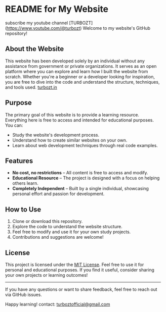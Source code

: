 # README for My Website
subscribe my youtube channel [TURBOZT] (https://www.youtube.com/@turbozt)
Welcome to my website's GitHub repository!

## About the Website

This website has been developed solely by an individual without any assistance from government or private organizations. It serves as an open platform where you can explore and learn how I built the website from scratch. Whether you're a beginner or a developer looking for inspiration, you are free to dive into the code and understand the structure, techniques, and tools used.
[turbozt.in](turbozt.in)
## Purpose

The primary goal of this website is to provide a learning resource. Everything here is free to access and intended for educational purposes. You can:

- Study the website's development process.
- Understand how to create similar websites on your own.
- Learn about web development techniques through real code examples.

## Features

- **No cost, no restrictions** – All content is free to access and modify.
- **Educational Resource** – The project is designed with a focus on helping others learn.
- **Completely Independent** – Built by a single individual, showcasing personal effort and passion for development.

## How to Use

1. Clone or download this repository.
2. Explore the code to understand the website structure.
3. Feel free to modify and use it for your own study projects.
4. Contributions and suggestions are welcome!

## License

This project is licensed under the [MIT License](LICENSE). Feel free to use it for personal and educational purposes. If you find it useful, consider sharing your own projects or learning outcomes!

---

If you have any questions or want to share feedback, feel free to reach out via GitHub issues.

Happy learning!
contact: turboztofficial@gmail.com
